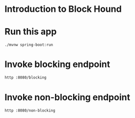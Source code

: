 # Introduction to Block Hound

# Run this app
```
./mvnw spring-boot:run       
```

# Invoke blocking endpoint
```sh
http :8080/blocking
```
# Invoke non-blocking endpoint

```sh
http :8080/non-blocking
```